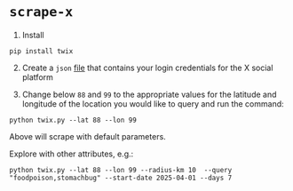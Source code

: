 # ```scrape-x```

1. Install
  ```
  pip install twix
  ```

2. Create a ```json``` [file](tests/example_x_login.json) that contains your login credentials for the X social platform

3. Change below ```88``` and ```99``` to the appropriate values for the latitude and longitude of the location you would like to query and run the command:
  ```
  python twix.py --lat 88 --lon 99 
  ```    
  Above will scrape with default parameters.
  
  Explore with other attributes, e.g.: 
  ```
  python twix.py --lat 88 --lon 99 --radius-km 10  --query "foodpoison,stomachbug" --start-date 2025-04-01 --days 7
  ```
